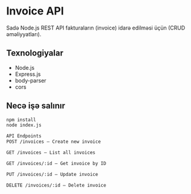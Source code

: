 # Invoice API

Sadə Node.js REST API fakturaların (invoice) idarə edilməsi üçün (CRUD əməliyyatları).

## Texnologiyalar
- Node.js
- Express.js
- body-parser
- cors

## Necə işə salınır

```bash
npm install
node index.js

API Endpoints
POST /invoices — Create new invoice

GET /invoices — List all invoices

GET /invoices/:id — Get invoice by ID

PUT /invoices/:id — Update invoice

DELETE /invoices/:id — Delete invoice
